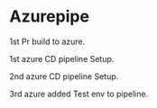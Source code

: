 # Azurepipe

1st Pr build to azure.

1st azure CD pipeline Setup.

2nd azure CD pipeline Setup.

3rd azure added Test env to pipeline.